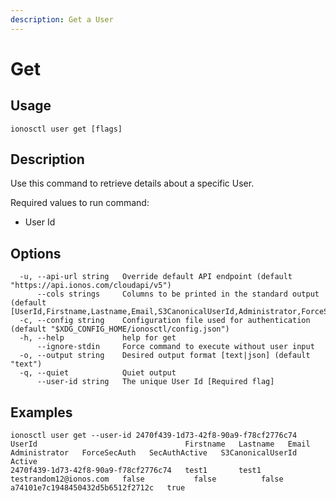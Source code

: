 ```yaml
---
description: Get a User
---
```


# Get

## Usage

```text
ionosctl user get [flags]
```

## Description

Use this command to retrieve details about a specific User.

Required values to run command:

* User Id

## Options

```text
  -u, --api-url string   Override default API endpoint (default "https://api.ionos.com/cloudapi/v5")
      --cols strings     Columns to be printed in the standard output (default [UserId,Firstname,Lastname,Email,S3CanonicalUserId,Administrator,ForceSecAuth,SecAuthActive,Active])
  -c, --config string    Configuration file used for authentication (default "$XDG_CONFIG_HOME/ionosctl/config.json")
  -h, --help             help for get
      --ignore-stdin     Force command to execute without user input
  -o, --output string    Desired output format [text|json] (default "text")
  -q, --quiet            Quiet output
      --user-id string   The unique User Id [Required flag]
```

## Examples

```text
ionosctl user get --user-id 2470f439-1d73-42f8-90a9-f78cf2776c74 
UserId                                 Firstname   Lastname   Email                    Administrator   ForceSecAuth   SecAuthActive   S3CanonicalUserId                  Active
2470f439-1d73-42f8-90a9-f78cf2776c74   test1       test1      testrandom12@ionos.com   false           false          false           a74101e7c1948450432d5b6512f2712c   true
```

